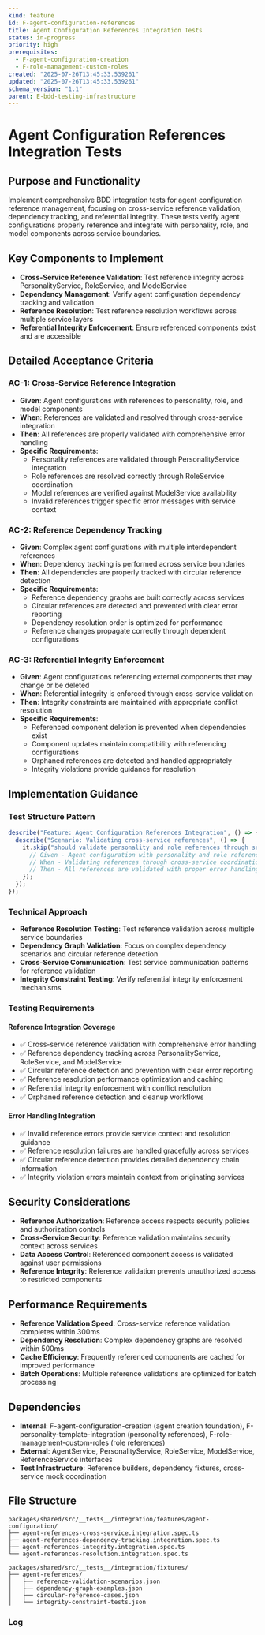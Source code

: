 ```yaml
---
kind: feature
id: F-agent-configuration-references
title: Agent Configuration References Integration Tests
status: in-progress
priority: high
prerequisites:
  - F-agent-configuration-creation
  - F-role-management-custom-roles
created: "2025-07-26T13:45:33.539261"
updated: "2025-07-26T13:45:33.539261"
schema_version: "1.1"
parent: E-bdd-testing-infrastructure
---
```


# Agent Configuration References Integration Tests

## Purpose and Functionality

Implement comprehensive BDD integration tests for agent configuration reference management, focusing on cross-service reference validation, dependency tracking, and referential integrity. These tests verify agent configurations properly reference and integrate with personality, role, and model components across service boundaries.

## Key Components to Implement

- **Cross-Service Reference Validation**: Test reference integrity across PersonalityService, RoleService, and ModelService
- **Dependency Management**: Verify agent configuration dependency tracking and validation
- **Reference Resolution**: Test reference resolution workflows across multiple service layers
- **Referential Integrity Enforcement**: Ensure referenced components exist and are accessible

## Detailed Acceptance Criteria

### AC-1: Cross-Service Reference Integration

- **Given**: Agent configurations with references to personality, role, and model components
- **When**: References are validated and resolved through cross-service integration
- **Then**: All references are properly validated with comprehensive error handling
- **Specific Requirements**:
  - Personality references are validated through PersonalityService integration
  - Role references are resolved correctly through RoleService coordination
  - Model references are verified against ModelService availability
  - Invalid references trigger specific error messages with service context

### AC-2: Reference Dependency Tracking

- **Given**: Complex agent configurations with multiple interdependent references
- **When**: Dependency tracking is performed across service boundaries
- **Then**: All dependencies are properly tracked with circular reference detection
- **Specific Requirements**:
  - Reference dependency graphs are built correctly across services
  - Circular references are detected and prevented with clear error reporting
  - Dependency resolution order is optimized for performance
  - Reference changes propagate correctly through dependent configurations

### AC-3: Referential Integrity Enforcement

- **Given**: Agent configurations referencing external components that may change or be deleted
- **When**: Referential integrity is enforced through cross-service validation
- **Then**: Integrity constraints are maintained with appropriate conflict resolution
- **Specific Requirements**:
  - Referenced component deletion is prevented when dependencies exist
  - Component updates maintain compatibility with referencing configurations
  - Orphaned references are detected and handled appropriately
  - Integrity violations provide guidance for resolution

## Implementation Guidance

### Test Structure Pattern

```typescript
describe("Feature: Agent Configuration References Integration", () => {
  describe("Scenario: Validating cross-service references", () => {
    it.skip("should validate personality and role references through service integration", async () => {
      // Given - Agent configuration with personality and role references
      // When - Validating references through cross-service coordination
      // Then - All references are validated with proper error handling
    });
  });
});
```

### Technical Approach

- **Reference Resolution Testing**: Test reference validation across multiple service boundaries
- **Dependency Graph Validation**: Focus on complex dependency scenarios and circular reference detection
- **Cross-Service Communication**: Test service communication patterns for reference validation
- **Integrity Constraint Testing**: Verify referential integrity enforcement mechanisms

### Testing Requirements

#### Reference Integration Coverage

- ✅ Cross-service reference validation with comprehensive error handling
- ✅ Reference dependency tracking across PersonalityService, RoleService, and ModelService
- ✅ Circular reference detection and prevention with clear error reporting
- ✅ Reference resolution performance optimization and caching
- ✅ Referential integrity enforcement with conflict resolution
- ✅ Orphaned reference detection and cleanup workflows

#### Error Handling Integration

- ✅ Invalid reference errors provide service context and resolution guidance
- ✅ Reference resolution failures are handled gracefully across services
- ✅ Circular reference detection provides detailed dependency chain information
- ✅ Integrity violation errors maintain context from originating services

## Security Considerations

- **Reference Authorization**: Reference access respects security policies and authorization controls
- **Cross-Service Security**: Reference validation maintains security context across services
- **Data Access Control**: Referenced component access is validated against user permissions
- **Reference Integrity**: Reference validation prevents unauthorized access to restricted components

## Performance Requirements

- **Reference Validation Speed**: Cross-service reference validation completes within 300ms
- **Dependency Resolution**: Complex dependency graphs are resolved within 500ms
- **Cache Efficiency**: Frequently referenced components are cached for improved performance
- **Batch Operations**: Multiple reference validations are optimized for batch processing

## Dependencies

- **Internal**: F-agent-configuration-creation (agent creation foundation), F-personality-template-integration (personality references), F-role-management-custom-roles (role references)
- **External**: AgentService, PersonalityService, RoleService, ModelService, ReferenceService interfaces
- **Test Infrastructure**: Reference builders, dependency fixtures, cross-service mock coordination

## File Structure

```
packages/shared/src/__tests__/integration/features/agent-configuration/
├── agent-references-cross-service.integration.spec.ts
├── agent-references-dependency-tracking.integration.spec.ts
├── agent-references-integrity.integration.spec.ts
└── agent-references-resolution.integration.spec.ts

packages/shared/src/__tests__/integration/fixtures/
├── agent-references/
│   ├── reference-validation-scenarios.json
│   ├── dependency-graph-examples.json
│   ├── circular-reference-cases.json
│   └── integrity-constraint-tests.json
```

### Log
